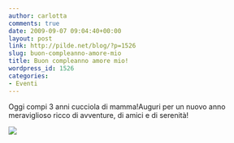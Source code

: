 ```yaml
---
author: carlotta
comments: true
date: 2009-09-07 09:04:40+00:00
layout: post
link: http://pilde.net/blog/?p=1526
slug: buon-compleanno-amore-mio
title: Buon compleanno amore mio!
wordpress_id: 1526
categories:
- Eventi
---
```


Oggi compi 3 anni cucciola di mamma!Auguri per un nuovo anno meraviglioso ricco di avventure, di amici e di serenità!

![](http://pilde.net/blog/wp-content/uploads/2009/09/compleanno.jpg)



